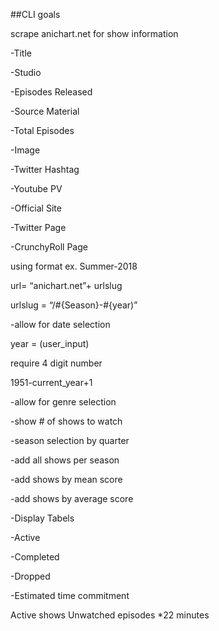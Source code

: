 ##CLI goals


scrape anichart.net for show information 

-Title

-Studio

-Episodes Released

-Source Material

-Total Episodes

-Image

-Twitter Hashtag

-Youtube PV

-Official Site

-Twitter Page

-CrunchyRoll Page


using format ex. Summer-2018

url= “anichart.net”+ urlslug 

urlslug = “/#{Season}-#{year)”



-allow for date selection

year = (user_input)

require 4 digit number

1951-current_year+1

-allow for genre selection


-show # of shows to watch

-season selection by quarter

-add all shows per season

-add shows by mean score

-add shows by average score



-Display Tabels 

-Active

-Completed

-Dropped

-Estimated time commitment

Active shows Unwatched episodes *22 minutes

